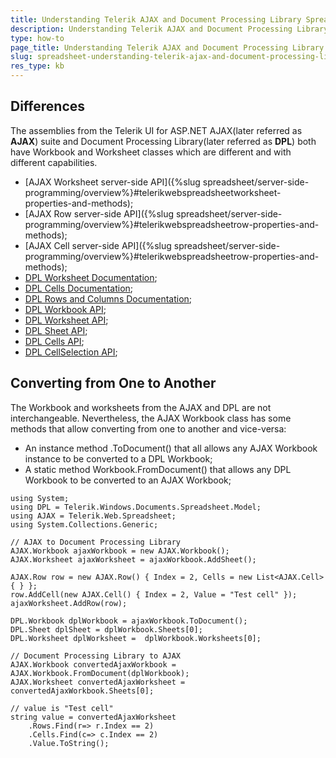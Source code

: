 ```yaml
---
title: Understanding Telerik AJAX and Document Processing Library Spreadsheet Workbook and Worksheets
description: Understanding Telerik AJAX and Document Processing Library Spreadsheet Workbook and Worksheets. Check it now!
type: how-to
page_title: Understanding Telerik AJAX and Document Processing Library Spreadsheet Workbook and Worksheets
slug: spreadsheet-understanding-telerik-ajax-and-document-processing-library-spreadsheet-workbook-and-worksheets
res_type: kb
---
```


## Differences

The assemblies from the Telerik UI for ASP.NET AJAX(later referred as **AJAX**) suite and Document Processing Library(later referred as **DPL**) both have Workbook and Worksheet classes which are different and with different capabilities.

- [AJAX Worksheet server-side API]({%slug spreadsheet/server-side-programming/overview%}#telerikwebspreadsheetworksheet-properties-and-methods);
- [AJAX Row server-side API]({%slug spreadsheet/server-side-programming/overview%}#telerikwebspreadsheetrow-properties-and-methods);
- [AJAX Cell server-side API]({%slug spreadsheet/server-side-programming/overview%}#telerikwebspreadsheetrow-properties-and-methods);
- [DPL Worksheet Documentation](https://docs.telerik.com/devtools/document-processing/libraries/radspreadprocessing/working-with-worksheets/what-is-worksheet);
- [DPL Cells Documentation](https://docs.telerik.com/devtools/document-processing/libraries/radspreadprocessing/working-with-cells/what-is-cell);
- [DPL Rows and Columns Documentation](https://docs.telerik.com/devtools/document-processing/libraries/radspreadprocessing/working-with-rows-and-columns/what-is-row-column);
- [DPL Workbook API](https://docs.telerik.com/devtools/document-processing/api/Telerik.Windows.Documents.Spreadsheet.Model.Workbook.html);
- [DPL Worksheet API](https://docs.telerik.com/devtools/document-processing/api/Telerik.Windows.Documents.Spreadsheet.Model.Worksheet.html);
- [DPL Sheet API](https://docs.telerik.com/devtools/document-processing/api/Telerik.Windows.Documents.Spreadsheet.Model.Sheet.html);
- [DPL Cells API](https://docs.telerik.com/devtools/document-processing/api/Telerik.Windows.Documents.Spreadsheet.Model.Cells.html);
- [DPL CellSelection API](https://docs.telerik.com/devtools/document-processing/api/Telerik.Windows.Documents.Spreadsheet.Model.CellSelection.html);


## Converting from One to Another

The Workbook and worksheets from the AJAX and DPL are not interchangeable. Nevertheless, the AJAX Workbook class has some methods that allow converting from one to another and vice-versa:

- An instance method .ToDocument() that all allows any AJAX Workbook instance to be converted to a DPL Workbook;
- A static method Workbook.FromDocument() that allows any DPL Workbook to be converted to an AJAX Workbook;

````
using System;
using DPL = Telerik.Windows.Documents.Spreadsheet.Model;
using AJAX = Telerik.Web.Spreadsheet;
using System.Collections.Generic;
````

````
// AJAX to Document Processing Library
AJAX.Workbook ajaxWorkbook = new AJAX.Workbook();
AJAX.Worksheet ajaxWorksheet = ajaxWorkbook.AddSheet();
 
AJAX.Row row = new AJAX.Row() { Index = 2, Cells = new List<AJAX.Cell> { } };
row.AddCell(new AJAX.Cell() { Index = 2, Value = "Test cell" });
ajaxWorksheet.AddRow(row);
 
DPL.Workbook dplWorkbook = ajaxWorkbook.ToDocument();
DPL.Sheet dplSheet = dplWorkbook.Sheets[0];
DPL.Worksheet dplWorksheet =  dplWorkbook.Worksheets[0];
 
// Document Processing Library to AJAX
AJAX.Workbook convertedAjaxWorkbook = AJAX.Workbook.FromDocument(dplWorkbook);
AJAX.Worksheet convertedAjaxWorksheet = convertedAjaxWorkbook.Sheets[0];
 
// value is "Test cell"
string value = convertedAjaxWorksheet
    .Rows.Find(r=> r.Index == 2)
    .Cells.Find(c=> c.Index == 2)
    .Value.ToString();
````


 